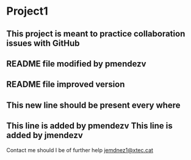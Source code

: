 # Project1
This project is meant to practice collaboration issues with GitHub
---
README file modified by pmendezv 
---
README file improved version
---
This new line should be present every where
---
This line is added by pmendezv
This line is added by jmendezv
---
Contact me should I be of further help
jemdnez1@xtec.cat
